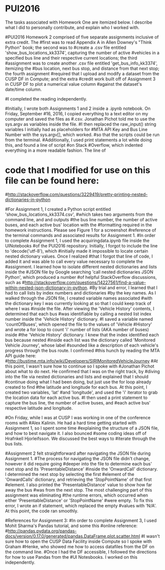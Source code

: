 # PUI2016

The tasks associated with Homework One are itemized below. I describe what I did to personally
contribute, and explain who I worked with.

#PUI2016 Homework 2 comprised of five separate assignments inclusive of extra credit. The 
#first was to read Appendix A in Allen Downey's "Think Python" book; the second was to 
#create a .csv file entitled  'show_bus_locations_kk3374', capturing the number of active 
#vehicles in a specified bus line and their respective current locations; the third 
#assignment was to create another .csv file entitled 'get_bus_info_kk3374', itemizing the 
#bus location, next bus stop, and distance from that next stop; the fourth assignment 
#required that I upload and modify a dataset from the CUSP DF in Compute; and the extra
#credit work built off of Assignment 3 in CUSP DF to plot a numerical value column
#against the dataset's date/time column. 

#I completed the reading independently.

#Initially, I wrote both Assignments 1 and 2 inside a .ipynb notebook. On Friday, September
#16, 2016, I copied everything to a text editor on my computer and saved the files as
#.csv. Jonathan Pichot told me to use the sys.argv as variables inside the file.
#I then replaced the raw_input() string variables I initially had as placeholders for
#MTA API Key and Bus Line Number with the sys.argv[<index number>], which worked. 
#so that the scripts could be run from the terminal. 
#Additionally, I used print statements a lot while doing this, and found a line of script 
#on Stack #Overflow, which indented everything in a more readable fashion. The line of 
# code that I modified for use on this file can be found here: 
#http://stackoverflow.com/questions/3229419/pretty-printing-nested-dictionaries-in-python

#For Assignment 1, I created a Python script entitled 'show_bus_locations_kk3374.csv', 
#which takes two arguments from the command line, <MTA API Key> and <Bus Number> and outputs
#the bus line number, the number of active buses, and each active bus' location with the
#formatting required in the homework instructions. Please see Figure 1 for a screenshot
#reference of the terminal commands and associated results for Assignment 1. 
#In order to complete Assignment 1, I used the acquiringdata.ipynb file inside the UINotebooks
#of the PUI2016 repository. Initially, I forgot to include the line to 'decode('utf-8'), which 
#initially made it impossible to locate certain nested dictionary values. Once I realized
#that I forgot that line of code, I added it and was able to call every value necessary to complete the
#assignment. I learned how to isolate different nested dictionaries and lists inside the
#JSON file by Google searching 'call nested dictionaries JSON Python', which produced a number
#of helpful StackOverflow discussions, such as 
#http://stackoverflow.com/questions/14227561/find-a-value-within-nested-json-dictionary-in-python.
#By trial and error, I learned that I had to call lists by index numbers and dictionaries
#by the key names. As I walked through the JSON file, I created variable names associated
#with the dictionary key I was currently looking at so that I could keep track of where I was
#inside the file. After viewing the 'Vehicle History' contents, I determined that each bus 
#was identifiable by calling a nested list index number inside the 'Vehicle History' dictionary. 
#I saved a variable named 'countOfBuses', which opened the file to the values of 'Vehicle
#History' and wrote a for loop to count 'i' number of lists (AKA number of buses) inside
#the 'Vehicle History' dictionary. I knew that the index identified each bus because nested
#inside each list was the dictionary called 'Monitored Vehicle Journey', whose label 
#sounded like a description of each vehicle's progress through the bus route. I confirmed
#this hunch by reading the MTA API guide here: 
#http://bustime.mta.info/wiki/Developers/SIRIMonitoredVehicleJourney
#At this point, I wasn't sure how to continue so I spoke with 
#Jonathan Pichot about what to do next. He confirmed that I was on the right track, by 
#diving into the file via nested dictionaries and lists and explained that I should 
#continue doing what I had been doing, but just use the for loop already created to find
#the latitude and longitude for each bus. At this point, I created two variables, 'lat'
#and 'longitude', and used the 'i' iterator to grab the location data for each active bus. 
#I then used a print statement to capture the bus line, the number of active buses, and
#each active bus' respective latitude and longitude. 

#On Friday, while I was at CUSP I was working in one of the conference rooms with 
#Alex Kalinin. He had a hard time getting started with Assignment 1, so I spent some time
#explaining the structure of a JSON file, and how to best navigate it. I also bounced
#some coding ideas off of Hrafnkell Hjorleifsson. We discussed the best ways to 
#iterate through the bus lists. 

#Assignment 2 felt straightforward after navigating the JSON file during Assignment 1.
#The process for navigating the JSON file didn't change, however it did require going
#deeper into the file to determine each bus' next stop and its 'PresentableDistance'
#inside the 'OnwardCall' dictionary. I determined the next stop by selecting the first
#element of the 'OnwardCalls' dictionary, and retrieving the 'StopPointName' of that first
#element. I also printed the 'PresentableDistance' value to show how far away the bus
#was from the next stop. The most challenging part of this assignment was eliminating
#the runtime errors, which occurred when either 'PresentableDistance' or 'StopPointName'
#were empty. To fix this error, I wrote an if statement, which replaced the empty
#values with 'N/A'. At this point, the code ran smoothly. 


#References for Assignment 3:
#In order to complete Assignment 3, I used Mohit Sharma's Pandas tutorial, and some this
#online reference: 
#http://pandas.pydata.org/pandas-docs/version/0.17.0/generated/pandas.DataFrame.plot.scatter.html
#I wasn't sure how to open the CUSP Data Facility inside Compute so I spoke with Graham
#Henke, who showed me how to access datafiles from the DF on the command line. 
#Once I had the DF accessible, I followed the directions for how to use Pandas from the
#UI Notesbooks. I worked on this independently. 

